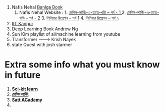 1. Nafis Nehal  [Banlga Book]( https://archive.org/details/machine_learning_algorithm/page/n1/mode/2up)
	1. Nafis Nehal Website : 
			1. [ মেশিন-লার্নিং-এ-হাতে-খড়ি – পর্ব - 1 ](https://nafisneehalblog.wordpress.com/2017/06/11/%e0%a6%ae%e0%a7%87%e0%a6%b6%e0%a6%bf%e0%a6%a8-%e0%a6%b2%e0%a6%be%e0%a6%b0%e0%a7%8d%e0%a6%a8%e0%a6%bf%e0%a6%82-%e0%a6%8f-%e0%a6%b9%e0%a6%be%e0%a6%a4%e0%a7%87-%e0%a6%96%e0%a7%9c%e0%a6%bf/)
			2. [ মেশিন-লার্নিং-এ-হাতে-খড়ি – পর্ব - 2](https://nafisneehalblog.wordpress.com/2017/06/15/%E0%A6%AE%E0%A7%87%E0%A6%B6%E0%A6%BF%E0%A6%A8-%E0%A6%B2%E0%A6%BE%E0%A6%B0%E0%A7%8D%E0%A6%A8%E0%A6%BF%E0%A6%82-%E0%A6%8F-%E0%A6%B9%E0%A6%BE%E0%A6%A4%E0%A7%87%E0%A6%96%E0%A7%9C%E0%A6%BF-%E0%A6%AA/)
			3. [ লিনিয়ার রিগ্রেশন – পর্ব 1](https://nafisneehalblog.wordpress.com/2017/06/17/%e0%a6%b2%e0%a6%bf%e0%a6%a8%e0%a6%bf%e0%a7%9f%e0%a6%be%e0%a6%b0-%e0%a6%b0%e0%a6%bf%e0%a6%97%e0%a7%8d%e0%a6%b0%e0%a7%87%e0%a6%b6%e0%a6%a8-%e0%a6%aa%e0%a6%b0%e0%a7%8d%e0%a6%ac-%e0%a7%a7-%e0%a6%9c/)
			4. [  লিনিয়ার রিগ্রেশন – পর্ব ২](https://nafisneehalblog.wordpress.com/2017/06/19/%e0%a6%b2%e0%a6%bf%e0%a6%a8%e0%a6%bf%e0%a7%9f%e0%a6%be%e0%a6%b0-%e0%a6%b0%e0%a6%bf%e0%a6%97%e0%a7%8d%e0%a6%b0%e0%a7%87%e0%a6%b6%e0%a6%a8-%e0%a6%aa%e0%a6%b0%e0%a7%8d%e0%a6%ac-%e0%a7%a8-%e0%a6%97/)
2. [IIT Kanpur ](https://nptel.ac.in/courses/106105247)
3. Deep Learning Book Andrew Ng
4. Sun Kim playlist of ai/machine learning from youtube
5. Transformer ---> Krish Nayek 
6. state Quest with josh starmer


# Extra some info what you must know in future
1. **[Sci-kit learn ](https://scikit-learn.org/stable/user_guide.html)**
2. **[ মেশিন লার্নিং ](https://ml.howtocode.dev/#undefined-8)**
3. **[Satt ACademy ](https://sattacademy.com/skill/artificial-intelligence-%E0%A6%95%E0%A6%BF-%E0%A6%86%E0%A6%B0%E0%A7%8D%E0%A6%9F%E0%A6%BF%E0%A6%AB%E0%A6%BF%E0%A6%B6%E0%A6%BF%E0%A7%9F%E0%A6%BE%E0%A6%B2-%E0%A6%87%E0%A6%A8%E0%A7%8D%E0%A6%9F%E0%A7%87%E0%A6%B2%E0%A6%BF%E0%A6%9C%E0%A7%87%E0%A6%A8%E0%A7%8D%E0%A6%B8-%E0%A6%AC%E0%A6%BE%E0%A6%82%E0%A6%B2%E0%A6%BE-%E0%A6%9F%E0%A6%BF%E0%A6%89%E0%A6%9F%E0%A7%8B%E0%A6%B0%E0%A6%BF%E0%A7%9F%E0%A6%BE%E0%A6%B2)**
4. 